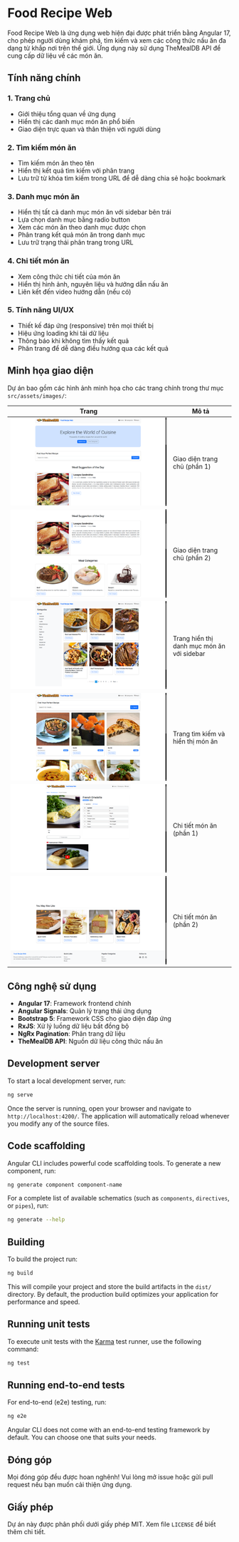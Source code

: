 # Food Recipe Web

Food Recipe Web là ứng dụng web hiện đại được phát triển bằng Angular 17, cho phép người dùng khám phá, tìm kiếm và xem các công thức nấu ăn đa dạng từ khắp nơi trên thế giới. Ứng dụng này sử dụng TheMealDB API để cung cấp dữ liệu về các món ăn.

## Tính năng chính

### 1. Trang chủ
- Giới thiệu tổng quan về ứng dụng
- Hiển thị các danh mục món ăn phổ biến
- Giao diện trực quan và thân thiện với người dùng

### 2. Tìm kiếm món ăn
- Tìm kiếm món ăn theo tên
- Hiển thị kết quả tìm kiếm với phân trang
- Lưu trữ từ khóa tìm kiếm trong URL để dễ dàng chia sẻ hoặc bookmark

### 3. Danh mục món ăn
- Hiển thị tất cả danh mục món ăn với sidebar bên trái
- Lựa chọn danh mục bằng radio button
- Xem các món ăn theo danh mục được chọn
- Phân trang kết quả món ăn trong danh mục
- Lưu trữ trạng thái phân trang trong URL

### 4. Chi tiết món ăn
- Xem công thức chi tiết của món ăn
- Hiển thị hình ảnh, nguyên liệu và hướng dẫn nấu ăn
- Liên kết đến video hướng dẫn (nếu có)

### 5. Tính năng UI/UX
- Thiết kế đáp ứng (responsive) trên mọi thiết bị
- Hiệu ứng loading khi tải dữ liệu
- Thông báo khi không tìm thấy kết quả
- Phân trang để dễ dàng điều hướng qua các kết quả

## Minh họa giao diện

Dự án bao gồm các hình ảnh minh họa cho các trang chính trong thư mục `src/assets/images/`:

| Trang | Mô tả |
|-------|--------|
| ![Trang chủ 1](/src/assets/images/trang_chu_1.png) | Giao diện trang chủ (phần 1) |
| ![Trang chủ 2](/src/assets/images/trang_chu_2.png) | Giao diện trang chủ (phần 2) |
| ![Trang danh mục](/src/assets/images/trang_danh_muc.png) | Trang hiển thị danh mục món ăn với sidebar |
| ![Trang món ăn](/src/assets/images/trang_mon_an.png) | Trang tìm kiếm và hiển thị món ăn |
| ![Trang chi tiết món ăn 1](/src/assets/images/trang_chi_tiet_mon_an_1.png) | Chi tiết món ăn (phần 1) |
| ![Trang chi tiết món ăn 2](/src/assets/images/trang_chi_tieti_mon_an_2.png) | Chi tiết món ăn (phần 2) |

## Công nghệ sử dụng

- **Angular 17**: Framework frontend chính
- **Angular Signals**: Quản lý trạng thái ứng dụng
- **Bootstrap 5**: Framework CSS cho giao diện đáp ứng
- **RxJS**: Xử lý luồng dữ liệu bất đồng bộ
- **NgRx Pagination**: Phân trang dữ liệu
- **TheMealDB API**: Nguồn dữ liệu công thức nấu ăn

## Development server

To start a local development server, run:

```bash
ng serve
```

Once the server is running, open your browser and navigate to `http://localhost:4200/`. The application will automatically reload whenever you modify any of the source files.

## Code scaffolding

Angular CLI includes powerful code scaffolding tools. To generate a new component, run:

```bash
ng generate component component-name
```

For a complete list of available schematics (such as `components`, `directives`, or `pipes`), run:

```bash
ng generate --help
```

## Building

To build the project run:

```bash
ng build
```

This will compile your project and store the build artifacts in the `dist/` directory. By default, the production build optimizes your application for performance and speed.

## Running unit tests

To execute unit tests with the [Karma](https://karma-runner.github.io) test runner, use the following command:

```bash
ng test
```

## Running end-to-end tests

For end-to-end (e2e) testing, run:

```bash
ng e2e
```

Angular CLI does not come with an end-to-end testing framework by default. You can choose one that suits your needs.

## Đóng góp

Mọi đóng góp đều được hoan nghênh! Vui lòng mở issue hoặc gửi pull request nếu bạn muốn cải thiện ứng dụng.

## Giấy phép

Dự án này được phân phối dưới giấy phép MIT. Xem file `LICENSE` để biết thêm chi tiết.
